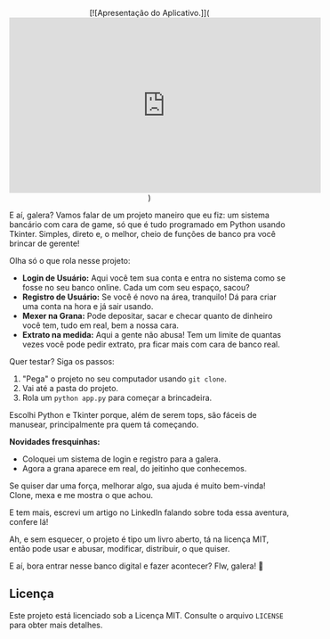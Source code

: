 <div align="center">

[![Apresentação do Aplicativo.]](<iframe width="560" height="315" src="https://www.youtube.com/embed/dECs8imYXU0?si=fVP5_lOr-X227DF2&amp;controls=0" title="YouTube video player" frameborder="0" allow="accelerometer; autoplay; clipboard-write; encrypted-media; gyroscope; picture-in-picture; web-share" referrerpolicy="strict-origin-when-cross-origin" allowfullscreen></iframe>)

</div>
E aí, galera? Vamos falar de um projeto maneiro que eu fiz: um sistema bancário com cara de game, só que é tudo programado em Python usando Tkinter. Simples, direto e, o melhor, cheio de funções de banco pra você brincar de gerente!

Olha só o que rola nesse projeto:

- **Login de Usuário:** Aqui você tem sua conta e entra no sistema como se fosse no seu banco online. Cada um com seu espaço, sacou?
- **Registro de Usuário:** Se você é novo na área, tranquilo! Dá para criar uma conta na hora e já sair usando.
- **Mexer na Grana:** Pode depositar, sacar e checar quanto de dinheiro você tem, tudo em real, bem a nossa cara.
- **Extrato na medida:** Aqui a gente não abusa! Tem um limite de quantas vezes você pode pedir extrato, pra ficar mais com cara de banco real.

Quer testar? Siga os passos:

1. "Pega" o projeto no seu computador usando `git clone`.
2. Vai até a pasta do projeto.
3. Rola um `python app.py` para começar a brincadeira.

Escolhi Python e Tkinter porque, além de serem tops, são fáceis de manusear, principalmente pra quem tá começando.

**Novidades fresquinhas:**
- Coloquei um sistema de login e registro para a galera.
- Agora a grana aparece em real, do jeitinho que conhecemos.

Se quiser dar uma força, melhorar algo, sua ajuda é muito bem-vinda! Clone, mexa e me mostra o que achou.

E tem mais, escrevi um artigo no LinkedIn falando sobre toda essa aventura, confere lá!

Ah, e sem esquecer, o projeto é tipo um livro aberto, tá na licença MIT, então pode usar e abusar, modificar, distribuir, o que quiser.

E aí, bora entrar nesse banco digital e fazer acontecer? Flw, galera! 🚀

## Licença

Este projeto está licenciado sob a Licença MIT. Consulte o arquivo `LICENSE` para obter mais detalhes.
